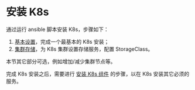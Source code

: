 # 安装 K8s

通过运行 ansible 脚本安装 K8s，步骤如下：

1. [基本设置](./k8s-install.md)，完成一个最基本的 K8s 安装；
2. [集群存储](./k8s-storage.md)，为 K8s 集群设置存储服务，配置 StorageClass。

本节其它部分可选，例如增加/减少集群节点等。

完成 K8s 安装之后，需要进行 [安装 K8s 组件](./k8s-components/index.md) 的步骤，以在 K8s 安装其它必须的服务。
